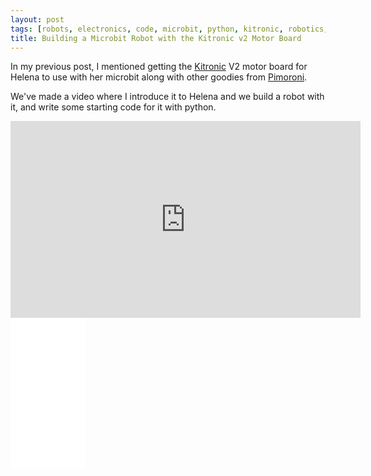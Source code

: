 ```yaml
---
layout: post
tags: [robots, electronics, code, microbit, python, kitronic, robotics, robotics projects for kids]
title: Building a Microbit Robot with the Kitronic v2 Motor Board
---
```

In my previous post, I mentioned getting the <a href="https://twitter.com/Kitronik">Kitronic</a> V2 motor board for 
Helena to use with her microbit along with other goodies from <a href="https://twitter.com/pimoroni">Pimoroni</a>.

We've made a video where I introduce it to Helena and we build a robot with it, and write some starting code for it with python.

<div class="embed-responsive embed-responsive-16by9">
<iframe width="560" height="315" src="https://www.youtube.com/embed/c7jLPN8uqz8" frameborder="0" allowfullscreen="True"></iframe>
</div>


<iframe style="width:120px;height:240px;" marginwidth="0" marginheight="0" scrolling="no" frameborder="0" src="//ws-eu.amazon-adsystem.com/widgets/q?ServiceVersion=20070822&OneJS=1&Operation=GetAdHtml&MarketPlace=GB&source=ss&ref=as_ss_li_til&ad_type=product_link&tracking_id=orionrobots-21&language=en_GB&marketplace=amazon&region=GB&placement=B08TR1QMR1&asins=B08TR1QMR1&linkId=e5b58fab275f345c7472b4de44233481&show_border=true&link_opens_in_new_window=true"></iframe>
